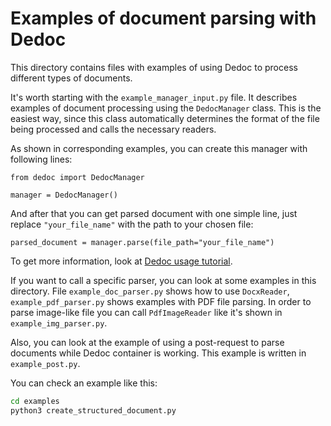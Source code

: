 # Examples of document parsing with Dedoc 

This directory contains files with examples of using Dedoc to process different types of documents.

It's worth starting with the `example_manager_input.py` file. It describes examples of document processing using the `DedocManager` class. 
This is the easiest way, since this class automatically determines the format of the file being processed and calls the necessary readers.

As shown in corresponding examples, you can create this manager with following lines:
```
from dedoc import DedocManager

manager = DedocManager()
```
And after that you can get parsed document with one simple line, just replace `"your_file_name"` with the path to your chosen file:
```
parsed_document = manager.parse(file_path="your_file_name")
```
To get more information, look at [Dedoc usage tutorial](https://dedoc.readthedocs.io/en/latest/getting_started/usage.html).

If you want to call a specific parser, you can look at some examples in this directory. File `example_doc_parser.py` shows how to use `DocxReader`,
`example_pdf_parser.py` shows examples with PDF file parsing. In order to parse image-like file you can call `PdfImageReader` like it's shown in
`example_img_parser.py`. 

Also, you can look at the example of using a post-request to parse documents while Dedoc container is working. This example is written in `example_post.py`.

You can check an example like this:
```bash
cd examples
python3 create_structured_document.py
```